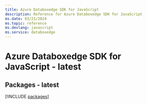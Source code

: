 ```yaml
---
title: Azure Databoxedge SDK for JavaScript
description: Reference for Azure Databoxedge SDK for JavaScript
ms.date: 03/21/2024
ms.topic: reference
ms.devlang: javascript
ms.service: databoxedge
---
```

# Azure Databoxedge SDK for JavaScript - latest
## Packages - latest
[!INCLUDE [packages](databoxedge-index.md)]